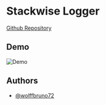 # Stackwise Logger

[Github Repository](https://github.com/wolffbruno/stackwise-logger)

## Demo
![Demo](https://i.imgur.com/1L08G38.gif)

## Authors

- [@wolffbruno72](https://twitter.com/brunowolffv)

